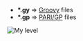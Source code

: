 * __*.gy__ => [Groovy](http://groovy.codehaus.org) files
 * __*.gp__ => [PARI/GP](http://pari.math.u-bordeaux.fr/) files

![My level](http://projecteuler.net/profile/mathieucarbou.png)

